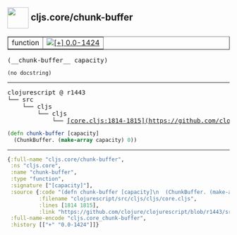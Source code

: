 ## <img width="48px" valign="middle" src="http://i.imgur.com/Hi20huC.png"> cljs.core/chunk-buffer

 <table border="1">
<tr>
<td>function</td>
<td><a href="https://github.com/cljsinfo/api-refs/tree/0.0-1424"><img valign="middle" alt="[+] 0.0-1424" src="https://img.shields.io/badge/+-0.0--1424-lightgrey.svg"></a> </td>
</tr>
</table>

 <samp>
(__chunk-buffer__ capacity)<br>
</samp>

```
(no docstring)
```

---

 <pre>
clojurescript @ r1443
└── src
    └── cljs
        └── cljs
            └── <ins>[core.cljs:1814-1815](https://github.com/clojure/clojurescript/blob/r1443/src/cljs/cljs/core.cljs#L1814-L1815)</ins>
</pre>

```clj
(defn chunk-buffer [capacity]
  (ChunkBuffer. (make-array capacity) 0))
```


---

```clj
{:full-name "cljs.core/chunk-buffer",
 :ns "cljs.core",
 :name "chunk-buffer",
 :type "function",
 :signature ["[capacity]"],
 :source {:code "(defn chunk-buffer [capacity]\n  (ChunkBuffer. (make-array capacity) 0))",
          :filename "clojurescript/src/cljs/cljs/core.cljs",
          :lines [1814 1815],
          :link "https://github.com/clojure/clojurescript/blob/r1443/src/cljs/cljs/core.cljs#L1814-L1815"},
 :full-name-encode "cljs.core_chunk-buffer",
 :history [["+" "0.0-1424"]]}

```
